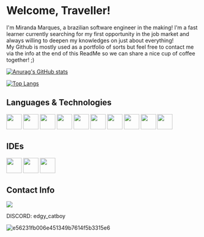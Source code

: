 # Welcome, Traveller!
I'm Miranda Marques, a brazilian software engineer in the making! I'm a fast learner currently searching for my first opportunity in the job market and always willing to deepen my knowledges on just about everything! <br/>
My Github is mostly used as a portfolio of sorts but feel free to contact me via the info at the end of this ReadMe so we can share a nice cup of coffee together! ;) 

<!--
**OMirandinha/OMirandinha** is a ✨ _special_ ✨ repository because its `README.md` (this file) appears on your GitHub profile.

Here are some ideas to get you started:




          



- 🔭 I’m currently working on ...
- 🌱 I’m currently learning ...
- 👯 I’m looking to collaborate on ...
- 🤔 I’m looking for help with ...
- 💬 Ask me about ...
- 📫 How to reach me: ...
- 😄 Pronouns: ...
- ⚡ Fun fact: ...
-->


[![Anurag's GitHub stats](https://github-readme-stats.vercel.app/api?username=OMirandinha&show_icons=true&theme=dracula)](https://github.com/anuraghazra/github-readme-stats)

[![Top Langs](https://github-readme-stats.vercel.app/api/top-langs/?username=OMirandinha&show_icons=true&theme=dracula)](https://github.com/anuraghazra/github-readme-stats)

## Languages & Technologies

<img loading="lazy" img src="https://cdn.jsdelivr.net/gh/devicons/devicon@latest/icons/python/python-original.svg" width="40" height="40"/> <img loading="lazy" img src="https://cdn.jsdelivr.net/gh/devicons/devicon@latest/icons/java/java-original.svg" width="40" height="40"/> <img loading = "lazy" img 
src="https://cdn.jsdelivr.net/gh/devicons/devicon@latest/icons/javascript/javascript-original.svg" width="40" height="40" />
            <img loading="lazy" img src="https://cdn.jsdelivr.net/gh/devicons/devicon@latest/icons/html5/html5-original.svg" width="40" height="40"/> 
            <img loading="lazy" img src="https://cdn.jsdelivr.net/gh/devicons/devicon@latest/icons/css3/css3-original.svg" width="40" height="40"/> 
            <img loading="lazy" img src="https://cdn.jsdelivr.net/gh/devicons/devicon@latest/icons/c/c-original.svg" width="40" height="40"/> 
            <img loading="lazy" img src="https://cdn.jsdelivr.net/gh/devicons/devicon@latest/icons/mysql/mysql-original.svg" width="40" height="40"/> 
            <img loading="lazy" img src="https://cdn.jsdelivr.net/gh/devicons/devicon@latest/icons/sqldeveloper/sqldeveloper-original.svg" width="40" height="40"/>          <img loading="lazy" img src="https://cdn.jsdelivr.net/gh/devicons/devicon@latest/icons/postgresql/postgresql-original.svg" width="40" height="40"/> <img loading="lazy" img src="https://cdn.jsdelivr.net/gh/devicons/devicon@latest/icons/csharp/csharp-original.svg" width="40" height="40"/>


## IDEs

<img loading="lazy" img src="https://cdn.jsdelivr.net/gh/devicons/devicon@latest/icons/pycharm/pycharm-original.svg" width="40" height="40" />  <img loading="lazy" img src="https://cdn.jsdelivr.net/gh/devicons/devicon@latest/icons/vscode/vscode-original.svg" wifth="40" height="40"/> <img loasing="lazy" img src="https://cdn.jsdelivr.net/gh/devicons/devicon@latest/icons/intellij/intellij-original.svg" width="40" height="40"/>

## Contact Info

<a href="https://www.linkedin.com/in/vitor-hugo-miranda-b82b13276/" target="_blank"><img loading="lazy" src="https://img.shields.io/badge/-LinkedIn-%230077B5?style=for-the-badge&logo=linkedin&logoColor=white" target="_blank"></a>

DISCORD: edgy_catboy





![e56231fb006e451349b7614f5b3315e6](https://github.com/user-attachments/assets/16fec707-a765-4149-9a37-417223ec315f)





          
          
          
          
          
          
          
          
          
